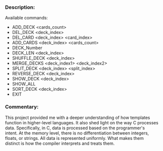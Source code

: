### Description:
Available commands:
* ADD_DECK <cards_count>
* DEL_DECK <deck_index>
* DEL_CARD <deck_index> <card_index> 
* ADD_CARDS <deck_index> <cards_count> 
* DECK_Number 
* DECK_LEN <deck_index> 
* SHUFFLE_DECK <deck_index> 
* MERGE_DECKS <deck_index1> <deck_index2> 
* SPLIT_DECK <deck_index> <split_index>
* REVERSE_DECK <deck_index>
* SHOW_DECK <deck_index> 
* SHOW_ALL 
* SORT_DECK <deck_index> 
* EXIT 

### Commentary:
This project provided me with a deeper understanding of how templates function in higher-level languages. It also shed light on the way C processes data. Specifically, in C, data is processed based on the programmer's intent. At the memory level, there is no differentiation between integers, floats, or strings. All data is represented uniformly. What makes them distinct is how the compiler interprets and treats them.

